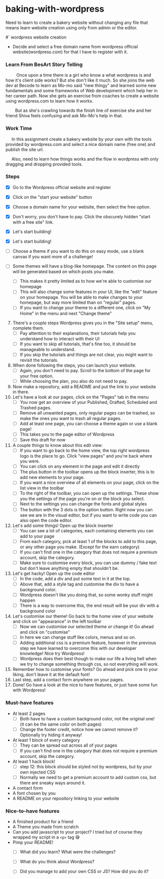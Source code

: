 # baking-with-wordpress
Need to learn to create a bakery website without changing any file that means learn website creation using only from admin or the editor.




#` wordpress website creation
- Decide and select a free domain name from wordpress official website(wordpress.com) for that I have to register with it.


### Learn From BesArt Story Telling
&nbsp;&nbsp;&nbsp;&nbsp;&nbsp;&nbsp;&nbsp;&nbsp;&nbsp;Once upon a time there is a girl who know a what wordpress is and how it's client side works? But she don't like it much. So she joins the web dev at Becode to learn as Mo-mo said "new thingy"  and learned some new fundamentals and some frameworks of Web development which help her in her career path. Now she gets an exercise from coaches to create a website using wordpress.com to learn how it works. 

&nbsp;&nbsp;&nbsp;&nbsp;&nbsp;&nbsp;&nbsp;&nbsp;But as she's crawling towards the finish line of exercise she and her friend Shiva feels confusing and ask Mo-Mo's help in that.

### Work Time
&nbsp;&nbsp;&nbsp;&nbsp; In this assignment create a bakery website by your own with the tools provided by wordpress.com and select a nice domain name (free one) and publish the site url.

&nbsp;&nbsp;&nbsp;&nbsp; Also, need to learn how things works and the flow in wordpress with only dragging and dropping provided tools.  

### Steps
- [x]  Go to the Wordpress official website and register
- [x]  Click on the "start your website" button
- [x]  Choose a domain name for your website, then select the free option.
- [x]  Don't worry, you don't have to pay. Click the obscurely hidden "start with a free site" link.
- [x]  Let's start building!
- [x]  Let's start building!
- [ ]  Choose a theme if you want to do this on easy mode, use a blank canvas if you want more of a challenge!

- [ ] Some themes will have a blog-like homepage. The content on this page will be generated based on which posts you make.
    - [ ] This makes it pretty limited as to how we're able to customise our homepage
    - [ ] This will also change some features in your UI, like the "edit" feature on your homepage.
      You will be able to make changes to your homepage, but way more limited than on "regular" pages.
    - [ ] If you want to change your theme to a different one, click on "My Home" in the menu and next "Change theme"
7. There's a couple steps Wordpress gives you in the "Site setup" menu, complete them.
    - [ ] Pay attention to their explanations, their tutorials help you understand how to interact with their UI
    - [ ] If you want to skip all tutorials, that's fine too, it should be manageable to understand.
    - [ ] If you skip the tutorials and things are not clear, you might want to revisit the tutorials.
8. When done following the steps, you can launch your website.
    - [ ] Again, you don't need to pay. Scroll to the bottom of the page for your free option.
    - [ ] While choosing the plan, you also do not need to pay.
9. Now make a repository, add a README and put the link to your website in there.
9. Let's have a look at our pages, click on the "Pages" tab in the menu
    - [ ] You now get an overview of your Published, Drafted, Scheduled and Trashed pages.
    - [ ] Remove all unwanted pages, only regular pages can be trashed, so make the ones you want to trash all regular pages.
    - [ ] Add at least one page, you can choose a theme again or use a blank page!
    - [ ] This takes you to the page editor of Wordpress
    - [ ] Save this draft for now
10. A couple things to know about this edit view:
    - [ ] If you want to go back to the home view, the top right wordpress logo is the place to go. Click "view pages" and you're back where you were.
    - [ ] You can click on any element in the page and edit it directly
    - [ ] The plus button in the toolbar opens up the block inserter, this is to add new elements to your page.
    - [ ] If you want a nice overview of all elements on your page, click on the list view in the toolbar
    - [ ] To the right of the toolbar, you can open up the settings. These show you the settings of the page you're on or the block you select.
    - [ ] Next to the settings you can change the fonts and global styles
    - [ ] The button with the 3 dots is the option button. Right now you can see we are in the visual editor, but if you want to write code you can also open the code editor.
11. Let's add some things! Open up the block inserter
    - [ ] You can see a lot of categories, each containing elements you can add to your page
    - [ ] From each category, pick at least 1 of the blocks to add to this page, or any other page you make. (Except for the earn category)
    - [ ] If you can't find one in the category that does not require a premium account, skip the category.
    - [ ] Make sure to customise every block, you can use dummy / fake text but don't leave anything empty that shouldn't be.
12. Let's get hacky! Open up the code editor
    - [ ] In the code, add a div and put some text in it at the top.
    - [ ] Above that, add a style tag and customise the div to have a background color.
    - [ ] Wordpress doesn't like you doing that, so some wonky stuff might happen
    - [ ] There is a way to overcome this, the end result will be your div with a background color
13. Let's customise our theme! Go back to the home view of your website and click on "appearance" in the left toolbar
    - [ ] Now we can customise our selected theme or change it! Go ahead and click on "customise"
    - [ ] In here we can change stuff like colors, menus and so on.
    - [ ] Adding additional css is a premium feature, however in the previous step we have learned to overcome this with our developer knowledge! Nice try Wordpress!
    - [ ] Wordpress does their best though to make our life a living hell when we try to change something through css, so not everything will work.
14. Remember how to customise your fonts? Go ahead and pick one to your liking, don't leave it at the default font!
15. Last step, add a contact form anywhere on your pages.
16. Done! Go have a look at the nice to have features, or just have some fun with Wordpress!

### Must-have features

- At least 2 pages
    - [ ] Both have to have a custom background color, not the original one! (it can be the same color on both pages)
    - [ ] Change the footer credit, notice how we cannot remove it? Optionally try hiding it anyway!
- At least 1 block of every category
    - [ ] They can be spread out across all of your pages
    - [ ] If you can't find one in the category that does not require a premium account, skip the category.
- At least 1 hack block!
    - [ ] step 12: this block should be styled not by wordpress, but by your own injected CSS
    - [ ] Normally we need to get a premium account to add custom css, but there are sneaky ways around it.
- A contact form
- A font chosen by you
- A README on your repository linking to your website


### Nice-to-have features

- A finished product for a friend
- A Theme you made from scratch
- Can you add javascript to your project? I tried but of course they wrapped my script in a `<p>` tag 😅
- Pimp your README!
    - [ ] What did you learn? What were the challenges?
    - [ ] What do you think about Wordpress?
    - [ ] Did you manage to add your own CSS or JS? How did you do it?

